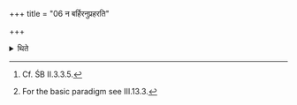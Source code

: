 +++
title = "06 न बर्हिरनुप्रहरति"

+++

<details><summary>थिते</summary>

6. He does not throw the scattered grass[^1] (in the fire) (as is done in the basic paradigm).[^2]  


[^1]: Cf. ŚB II.3.3.5.  

[^2]: For the basic paradigm see III.13.3.
</details>
